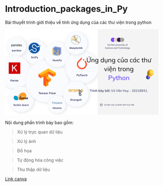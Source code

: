 # Introduction_packages_in_Py
Bài thuyết trình giới thiệu về tính ứng dụng của các thư viện trong python

![Title](https://github.com/huyvu15/Introduction_packages_in_Py/blob/main/Packages.png)

Nội dung phần trình bày bao gồm:

> Xử lý trực quan dữ liệu
 
> Xử lý ảnh

> Đồ họa

> Tự động hóa công việc

> Thu thập dữ liệu


[Link canva](https://www.canva.com/design/DAFoGhtjtho/V40QzFmCBDeBnFD3fUrVyw/edit?utm_content=DAFoGhtjtho&utm_campaign=designshare&utm_medium=link2&utm_source=sharebutton)

